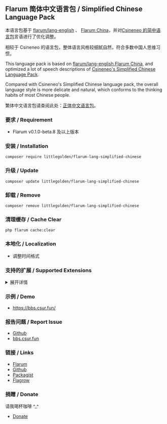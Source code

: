 ## Flarum 简体中文语言包 / Simplified Chinese Language Pack
本语言包基于 [flarum/lang-english](https://github.com/flarum/lang-english) 、 [Flarum China](https://discuss.flarum.org/d/612)，并对[Csineneo 的简中语言包](https://github.com/Csineneo/lang-simplified-chinese)言语进行了优化调整。

相较于 Csineneo 的语言包，整体语言风格较细腻自然，符合多数中国人思维习惯。

This language pack is based on [flarum/lang-english](https://github.com/flarum/lang-english),[Flarum China](https://discuss.flarum.org/d/612), and optimized a lot of speech descriptions of [Csineneo's Simplified Chinese Language Pack](https://github.com/Csineneo/lang-simplified-chinese).

Compared with Csineneo's Simplified Chinese language pack, the overall language style is more delicate and natural, which conforms to the thinking habits of most Chinese people.

繁体中文语言包请查阅此处：[正体中文语言包](https://discuss.flarum.org/d/17954)。

### 要求 / Requirement
  - Flarum v0.1.0-beta.8 及以上版本

### 安装 / Installation
```
composer require littlegolden/flarum-lang-simplified-chinese
```

### 升级 / Update
```
composer update littlegolden/flarum-lang-simplified-chinese
```

### 卸载 / Remove
```
composer remove littlegolden/flarum-lang-simplified-chinese
```

### 清理缓存 / Cache Clear
```
php flarum cache:clear
```

### 本地化 / Localization
  - 调整时间格式

### 支持的扩展 / Supported Extensions
<details>
<summary>展开详情</summary>

  - amaurycarrade-syndication（[Syndication extension](https://discuss.flarum.org/d/4395)）
  - antoinefr-money（[Money extension](https://discuss.flarum.org/d/4699)）
  - antoinefr-online（[Online users extension](https://discuss.flarum.org/d/8302)）
  - askvortsov-auth-sync（[Flarum Auth Sync](https://discuss.flarum.org/d/22759)）
  - askvortsov-help-tags（[Help Tags](https://discuss.flarum.org/d/23004)）
  - askvortsov-saml（[Flarum SAML](https://discuss.flarum.org/d/22757)）
  - backtowebsite（[Back to Website Button](https://discuss.flarum.org/d/18285)）
  - clarkwinkelmann-carving-contest（[Pumpkin Carving Contest](https://discuss.flarum.org/d/21828)）
  - clarkwinkelmann-catch-the-fish（[Catch The Fish](https://discuss.flarum.org/d/19532)）
  - clarkwinkelmann-author-change（[Discussion and post author change](https://discuss.flarum.org/d/21731)）
  - clarkwinkelmann-create-user-modal（[Create User Modal](https://discuss.flarum.org/d/22608)）
  - clarkwinkelmann-email-as-display-name（[Email as Display Name](https://discuss.flarum.org/d/22603)）
  - clarkwinkelmann-emojionearea（[Emoji Picker](https://discuss.flarum.org/d/4787)）
  - clarkwinkelmann-passwordless（[Passwordless login](https://discuss.flarum.org/d/22606)）
  - clarkwinkelmann-post-date（[Change post date](https://discuss.flarum.org/d/21247)）
  - clarkwinkelmann-scratchpad（[Scratchpad](https://discuss.flarum.org/d/23016)）
  - clarkwinkelmann-see-past-first-post（[See Past First Post](https://discuss.flarum.org/d/23077)）
  - clarkwinkelmann-silent-mailchimp（[Silent Mailchimp](https://discuss.flarum.org/d/23079-)）
  - clarkwinkelmann-status（[User status](https://discuss.flarum.org/d/21983)）
  - clarkwinkelmann-who-read（[Who Read](https://discuss.flarum.org/d/23066)）
  - datitisev-dashboard（[Datitisev Admin Dashboard](https://discuss.flarum.org/d/2958)）
  - dem13n-nickname-changer（[NickName Changer](https://discuss.flarum.org/d/21238)）
  - dem13n-quad-theme（[Quad theme](https://discuss.flarum.org/d/22618)）
  - extiverse-bazaar（[Bazaar extension marketplace](https://discuss.flarum.org/d/5151)）
  - fajuu-contactbutton（[Contact Button](https://discuss.flarum.org/d/18228)）
  - fajuu-icons（[Icons by Fajuu](https://discuss.flarum.org/d/21401)）
  - flagrow-ads（[Flagrow Ads](https://discuss.flarum.org/d/4785)）
  - flagrow-analytics（[Flagrow analytics extension](https://discuss.flarum.org/d/1983)）
  - flagrow-fonts（[Flagrow Fonts](https://discuss.flarum.org/d/6207)）
  - flagrow-html-errors（[Custom HTML Error Pages](https://discuss.flarum.org/d/10784)）
  - flagrow-impersonate（[Flagrow Impersonate](https://discuss.flarum.org/d/9868)）
  - ~~flagrow-mason（[Flagrow Mason](https://discuss.flarum.org/d/7028)）~~ Not compatible with the latest version.
  - flagrow-passport（[Flagrow passport](https://discuss.flarum.org/d/5203)）
  - flarum-akismet（[Flarum Core](https://github.com/flarum/lang-english/tree/master/locale)）
  - flarum-approval（[Flarum Core](https://github.com/flarum/lang-english/tree/master/locale)）
  - flarum-auth-facebook（[Flarum Core](https://github.com/flarum/lang-english/tree/master/locale)）
  - flarum-auth-github（[Flarum Core](https://github.com/flarum/lang-english/tree/master/locale)）
  - flarum-auth-twitter（[Flarum Core](https://github.com/flarum/lang-english/tree/master/locale)）
  - flarum-core（[Flarum Core](https://github.com/flarum/lang-english/tree/master/locale)）
  - flarum-discussion-views（[Flarum Core](https://github.com/flarum/lang-english/tree/master/locale)）
  - flarum-emoji（[Flarum Core](https://github.com/flarum/lang-english/tree/master/locale)）
  - flarum-ext-close（[Flarum Core](https://github.com/flarum/lang-english/tree/master/locale)）
  - flarum-ext-fancybox（[Flarum Core](https://github.com/flarum/lang-english/tree/master/locale)）
  - flarum-flags（[Flarum Core](https://github.com/flarum/lang-english/tree/master/locale)）
  - flarum-likes（[Flarum Core](https://github.com/flarum/lang-english/tree/master/locale)）
  - flarum-lock（[Flarum Core](https://github.com/flarum/lang-english/tree/master/locale)）
  - flarum-markdown（[Flarum Core](https://github.com/flarum/lang-english/tree/master/locale)）
  - flarum-mentions（[Flarum Core](https://github.com/flarum/lang-english/tree/master/locale)）
  - ~~flarum-notify（[Notify](https://discuss.flarum.org/d/4345)）~~ Incompatible
  - flarum-pusher（[Flarum Core](https://github.com/flarum/lang-english/tree/master/locale)）
  - flarum-statistics（[Flarum Core](https://github.com/flarum/lang-english/tree/master/locale)）
  - flarum-sticky（[Flarum Core](https://github.com/flarum/lang-english/tree/master/locale)）
  - flarum-subscriptions（[Flarum Core](https://github.com/flarum/lang-english/tree/master/locale)）
  - flarum-suspend（[Flarum Core](https://github.com/flarum/lang-english/tree/master/locale)）
  - flarum-tags（[Flarum Core](https://github.com/flarum/lang-english/tree/master/locale)）
  - fof-amazon-affiliation（[Amazon Affiliation](https://discuss.flarum.org/d/12389)）
  - fof-auth-gitlab（[GitLab Login](https://discuss.flarum.org/d/20371)）
  - fof-auth-discord（[Discord Login](https://discuss.flarum.org/d/20184)）
  - fof-ban-ips（[Ban IPs](https://discuss.flarum.org/d/20949)）
  - fof-best-answer（[Best Answer](https://discuss.flarum.org/d/21894)）
  - fof-byobu（[Byōbu](https://discuss.flarum.org/d/4762)）
  - fof-custom-footer（[Custom Footer](https://discuss.flarum.org/d/17774)）
  - fof-default-group（[Default Group](https://discuss.flarum.org/d/18158)）
  - fof-drafts（[Drafts](https://discuss.flarum.org/d/20957)）
  - fof-email-checker（[Disposable Emails](https://discuss.flarum.org/d/20457)）
  - fof-filter（[FoF Filter](https://discuss.flarum.org/d/5131)）
  - fof-follow-tags（[Follow Tags](https://discuss.flarum.org/d/20525)）
  - fof-formatting（[Formatting](https://discuss.flarum.org/d/17770-friendsofflarum-formatting/111)）
  - fof-forum-statistics-widget（[Statistics Widget](https://discuss.flarum.org/d/22380)）
  - fof-frontpage（[FrontPage](https://discuss.flarum.org/d/19256)）
  - fof-gamification（[Gamification](https://discuss.flarum.org/d/20671-friendsofflarum-gamification)）
  - fof-geoip（[GeoIP](https://discuss.flarum.org/d/21493)）
  - fof-ignore-users（[Ignore Users](https://discuss.flarum.org/d/20681)）
  - fof-linguist（[Linguist](https://discuss.flarum.org/d/7026)）
  - fof-links（[Links](https://discuss.flarum.org/d/18335)）
  - fof-masquerade（[Masquerade by FriendsOfFlarum](https://discuss.flarum.org/d/5791)）
  - fof-merge-discussions（[Masquerade](https://discuss.flarum.org/d/5791)）
  - fof-moderator-notes（[Moderator Notes](https://discuss.flarum.org/d/22925)）
  - fof-nightmode（[Night Mode](https://discuss.flarum.org/d/21492)）
  - fof-open-collective（[Open Collective](https://discuss.flarum.org/d/22256)）
  - fof-pages（[Pages](https://discuss.flarum.org/d/18301)）
  - fof-polls（[Polls](https://discuss.flarum.org/d/20586)）
  - fof-pretty-mail（[Pretty Mail](https://discuss.flarum.org/d/11178)）
  - fof-prevent-necrobumping（[Prevent Necrobumping](https://discuss.flarum.org/d/18312)）
  - fof-pwned-passwords（[Pwned Passwords](https://discuss.flarum.org/d/18348)）
  - fof-reactions（[Reactions](https://discuss.flarum.org/d/20655)）
  - fof-recaptcha（[reCAPTCHA](https://discuss.flarum.org/d/18399)）
  - fof-secure-https（[Secure HTTPS](https://discuss.flarum.org/d/17771)）
  - fof-sentry（[Sentry](https://discuss.flarum.org/d/18089-friendsofflarum-sentry/34)）
  - fof-share-social（[Share Social](https://discuss.flarum.org/d/20401)）
  - fof-socialprofile（[Social Profile](https://discuss.flarum.org/d/18775)）
  - fof-spamblock（[Spamblock](https://discuss.flarum.org/d/17772)）
  - fof-stopforumspam（[StopForumSpam](https://discuss.flarum.org/d/17846)）
  - fof-split（[Split](https://discuss.flarum.org/d/1903)）
  - fof-subscribed（[Subscribed](https://discuss.flarum.org/d/20917)）
  - fof-terms（[Terms](https://discuss.flarum.org/d/11714)）
  - fof-transliterator（[URL Transliterator](https://discuss.flarum.org/d/18074)）
  - fof-upload（[FoF upload](https://discuss.flarum.org/d/4154)）
  - fof-user-directory（[User directory](https://discuss.flarum.org/d/5682)）
  - fof-userbio（[User Bio](https://discuss.flarum.org/d/17775)）
  - fof-username-request（[Username Request](https://discuss.flarum.org/d/20956)）
  - imgur-upload（[Imgur Upload](https://discuss.flarum.org/d/18491)）
  - kilowhat-affiliation-links（[Multi-Purpose Affiliation Links Generator](https://discuss.flarum.org/d/21833)）
  - kilowhat-mailing（[Mailing](https://discuss.flarum.org/d/20443)）
  - kvothe-sub（[Sign Up Button](https://discuss.flarum.org/d/18812)）
  - maicol07-sso（[Single Sign On (SSO)](https://discuss.flarum.org/d/21666)）
  - michaelBelgium-profile-views（[Profile views](https://discuss.flarum.org/d/7596)）
  - migratetoflarum-canonical（[Canonical url redirect](https://discuss.flarum.org/d/19307)）
  - migratetoflarum-fake-data（[Fake Data](https://discuss.flarum.org/d/21160)）
  - migratetoflarum-vbulletin-redirects（[vbulletin Redirects](https://github.com/migratetoflarum/vbulletin-redirects)）
  - minr-auth-qq（[QQ Login](https://github.com/minr/flarum-ext-auth-qq）
  - mybbtoflarum（[MyBB to flarum](https://discuss.flarum.org/d/5506)）
  - nikovonlas-webpush（[OneSignal web push notifications](https://discuss.flarum.org/d/20784)）
  - nomiscz-auth-linkedin（[LinkedIn Auth](https://discuss.flarum.org/d/20263)）
  - nomiscz-auth-steam（[Steam Auth](https://discuss.flarum.org/d/19750)）
  - nomiscz-auth-wechat（[WeChat Login](https://discuss.flarum.org/d/6038)）
  - pushedx-chat（[Realtime chat with Pusher (Alpha)](https://discuss.flarum.org/d/5133-wip-extension-realtime-chat-with-pusher/12)）
  - reflar-cookie-consent（[Cookie Consent](https://discuss.flarum.org/d/10395)）
  - reflar-doorman（[Doorman](https://discuss.flarum.org/d/17845)）
  - reflar-level-ranks（[Levels Ranks](https://discuss.flarum.org/d/15052)）
  - reflar-twofactor（[Two Factor](https://discuss.flarum.org/d/11006)）
  - reflar-webhooks（[Webhooks](https://discuss.flarum.org/d/17812)）
  - saleksin-auth-google（[Google Login](https://discuss.flarum.org/d/18250)）
  - shriker-pronouns（[Personal Pronouns](https://discuss.flarum.org/d/21188)）
  - simonxeko/follow-users（[Follow Users (WIP)](https://discuss.flarum.org/d/22628)）
  - simonxeko-preview-discussion（[Preview Discussion Post (WIP)](https://discuss.flarum.org/d/22636)）
  - sycho-profile-cover（[Profile Cover](https://github.com/SychO9/flarum-profile-cover)）
  - tank-perspective（[Perspective API](https://discuss.flarum.org/d/21784)）
  - the-turk-diff（[Diff for Flarum](https://discuss.flarum.org/d/22779)）
  - the-turk-mathren（[MathRen](https://discuss.flarum.org/d/22439)）
  - the-turk-edit-notifications（[Edit Notifications](https://discuss.flarum.org/d/22896)）
  - the-turk-password-strength（[Password Strength Indicator](https://discuss.flarum.org/d/22624)）
  - therealsujitk（[Show Password](https://discuss.flarum.org/d/22727)、[GIFs](https://discuss.flarum.org/d/23101)）
  - tituspijean-auth-ldap（[LDAP Login](https://discuss.flarum.org/d/9515)）
  - tpokorra-post-notification（[Post Notifications per E-Mail](https://discuss.flarum.org/d/20750)）
  - v17development-flarum-seo（[Flarum SEO](https://discuss.flarum.org/d/18316)）
  - xmugenx-post-blacklist（[Post Blacklist](https://discuss.flarum.org/d/21750)）
  - zerosonesfun-announce（[Announce](https://discuss.flarum.org/d/21651)）
  
</details>

### 示例 / Demo
  - https://bbs.csur.fun/

### 报告问题 / Report Issue
  - [Github](https://github.com/Littlegolden/flarum-lang-simplified-chinese/issues)
  - [bbs.csur.fun](https://bbs.csur.fun/)

### 链接 / Links
  - [Flarum](https://discuss.flarum.org/d/22690)
  - [Github](https://github.com/Littlegolden/flarum-lang-simplified-chinese)
  - [Packagist](https://packagist.org/packages/littlegolden/flarum-lang-simplified-chinese)
  - [Flagrow](https://flagrow.io/extensions/littlegolden/flarum-lang-simplified-chinese)

### 捐赠 / Donate
请我喝杯咖啡 \^_\^

  - [Donate](https://pay.csur.fun)
